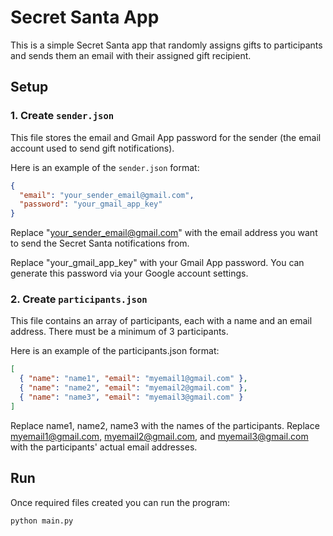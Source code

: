 # Secret Santa App

This is a simple Secret Santa app that randomly assigns gifts to participants and sends them an email with their assigned gift recipient.

## Setup

### 1. **Create `sender.json`**

This file stores the email and Gmail App password for the sender (the email account used to send gift notifications).

Here is an example of the `sender.json` format:

```json
{
  "email": "your_sender_email@gmail.com",
  "password": "your_gmail_app_key"
}
```

Replace "your_sender_email@gmail.com" with the email address you want to send the Secret Santa notifications from.

Replace "your_gmail_app_key" with your Gmail App password. You can generate this password via your Google account settings.

### 2. **Create `participants.json`**

This file contains an array of participants, each with a name and an email address. There must be a minimum of 3 participants.

Here is an example of the participants.json format:

```json
[
  { "name": "name1", "email": "myemail1@gmail.com" },
  { "name": "name2", "email": "myemail2@gmail.com" },
  { "name": "name3", "email": "myemail3@gmail.com" }
]
```

Replace name1, name2, name3 with the names of the participants.
Replace myemail1@gmail.com, myemail2@gmail.com, and myemail3@gmail.com with the participants' actual email addresses.

## Run

Once required files created you can run the program:

```python
python main.py
```
